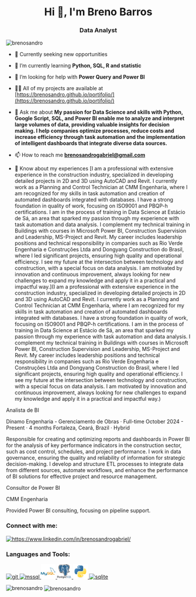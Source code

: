 <h1 align="center">Hi 👋, I'm Breno Barros</h1>
<h3 align="center">Data Analyst</h3>

<p align="left"> <img src="https://komarev.com/ghpvc/?username=brenosandro&label=Profile%20views&color=0e75b6&style=flat" alt="brenosandro" /> </p>

- 🔭 Currently seeking new opportunities

- 🌱 I’m currently learning **Python, SQL, R and statistic**

- 🤝 I’m looking for help with **Power Query and Power BI**

- 👨‍💻 All of my projects are available at [https://brenosandro.github.io/portifolio/](https://brenosandro.github.io/portifolio/)

- 💬 Ask me about **My passion for Data Science and skills with Python, Google Script, SQL, and Power BI enable me to analyze and interpret large volumes of data, providing valuable insights for decision making. I help companies optimize processes, reduce costs and increase efficiency through task automation and the implementation of intelligent dashboards that integrate diverse data sources.**

- 📫 How to reach me **brenosandrogabriel@gmail.com**

- 📄 Know about my experiences [I am a professional with extensive experience in the construction industry, specialized in developing detailed projects in 2D and 3D using AutoCAD and Revit. I currently work as a Planning and Control Technician at CMM Engenharia, where I am recognized for my skills in task automation and creation of automated dashboards integrated with databases. I have a strong foundation in quality of work, focusing on ISO9001 and PBQP-h certifications. I am in the process of training in Data Science at Estácio de Sá, an area that sparked my passion through my experience with task automation and data analysis. I complement my technical training in Buildings with courses in Microsoft Power BI, Construction Supervision and Leadership, MS-Project and Revit. My career includes leadership positions and technical responsibility in companies such as Rio Verde Engenharia e Construções Ltda and Dongyang Construction do Brasil, where I led significant projects, ensuring high quality and operational efficiency. I see my future at the intersection between technology and construction, with a special focus on data analysis. I am motivated by innovation and continuous improvement, always looking for new challenges to expand my knowledge and apply it in a practical and impactful way.](I am a professional with extensive experience in the construction industry, specialized in developing detailed projects in 2D and 3D using AutoCAD and Revit. I currently work as a Planning and Control Technician at CMM Engenharia, where I am recognized for my skills in task automation and creation of automated dashboards integrated with databases. I have a strong foundation in quality of work, focusing on ISO9001 and PBQP-h certifications. I am in the process of training in Data Science at Estácio de Sá, an area that sparked my passion through my experience with task automation and data analysis. I complement my technical training in Buildings with courses in Microsoft Power BI, Construction Supervision and Leadership, MS-Project and Revit. My career includes leadership positions and technical responsibility in companies such as Rio Verde Engenharia e Construções Ltda and Dongyang Construction do Brasil, where I led significant projects, ensuring high quality and operational efficiency. I see my future at the intersection between technology and construction, with a special focus on data analysis. I am motivated by innovation and continuous improvement, always looking for new challenges to expand my knowledge and apply it in a practical and impactful way.)

Analista de BI

Dínamo Engenharia - Gerenciamento de Obras · Full-time October 2024 - Present · 4 months Fortaleza, Ceará, Brazil · Hybrid

Responsible for creating and optimizing reports and dashboards in Power BI for the analysis of key performance indicators in the construction sector, such as cost control, schedules, and project performance. I work in data governance, ensuring the quality and reliability of information for strategic decision-making. I develop and structure ETL processes to integrate data from different sources, automate workflows, and enhance the performance of BI solutions for effective project and resource management.

Consultor de Power BI

CMM Engenharia

Provided Power BI consulting, focusing on pipeline support.

<h3 align="left">Connect with me:</h3>
<p align="left">
<a href="https://linkedin.com/in/https://www.linkedin.com/in/brenosandrogabriel/" target="blank"><img align="center" src="https://raw.githubusercontent.com/rahuldkjain/github-profile-readme-generator/master/src/images/icons/Social/linked-in-alt.svg" alt="https://www.linkedin.com/in/brenosandrogabriel/" height="30" width="40" /></a>
</p>

<h3 align="left">Languages and Tools:</h3>
<p align="left"> <a href="https://git-scm.com/" target="_blank" rel="noreferrer"> <img src="https://www.vectorlogo.zone/logos/git-scm/git-scm-icon.svg" alt="git" width="40" height="40"/> </a> <a href="https://www.microsoft.com/en-us/sql-server" target="_blank" rel="noreferrer"> <img src="https://www.svgrepo.com/show/303229/microsoft-sql-server-logo.svg" alt="mssql" width="40" height="40"/> </a> <a href="https://www.mysql.com/" target="_blank" rel="noreferrer"> <img src="https://raw.githubusercontent.com/devicons/devicon/master/icons/mysql/mysql-original-wordmark.svg" alt="mysql" width="40" height="40"/> </a> <a href="https://www.postgresql.org" target="_blank" rel="noreferrer"> <img src="https://raw.githubusercontent.com/devicons/devicon/master/icons/postgresql/postgresql-original-wordmark.svg" alt="postgresql" width="40" height="40"/> </a> <a href="https://www.python.org" target="_blank" rel="noreferrer"> <img src="https://raw.githubusercontent.com/devicons/devicon/master/icons/python/python-original.svg" alt="python" width="40" height="40"/> </a> <a href="https://www.sqlite.org/" target="_blank" rel="noreferrer"> <img src="https://www.vectorlogo.zone/logos/sqlite/sqlite-icon.svg" alt="sqlite" width="40" height="40"/> </a> </p>

<p><img align="left" src="https://github-readme-stats.vercel.app/api/top-langs?username=brenosandro&show_icons=true&locale=en&layout=compact" alt="brenosandro" /></p>

<p>&nbsp;<img align="center" src="https://github-readme-stats.vercel.app/api?username=brenosandro&show_icons=true&locale=en" alt="brenosandro" /></p>
